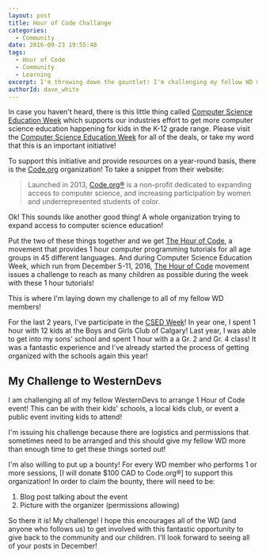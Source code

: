 ```yaml
---
layout: post
title: Hour of Code Challange
categories:
  - Community 
date: 2016-09-23 19:55:48
tags:
  - Hour of Code
  - Community
  - Learning
excerpt: I'm throwing down the gauntlet! I'm challenging my fellow WD members to get involved with Hour of Code!
authorId: dave_white
---
```


In case you haven't heard, there is this little thing called [Computer Science Education Week][1] which supports our industries
effort to get more computer science education happening for kids in the K-12 grade range. Please visit the [Computer Science Education Week][1]
for all of the deals, or take my word that this is an important initiative!

To support this initiative and provide resources on a year-round basis, there is the [Code.org][2] organization! To take a snippet
from their website:

>Launched in 2013, [Code.org®][2] is a non-profit dedicated to expanding access to computer science, and increasing participation 
by women and underrepresented students of color.

Ok! This sounds like another good thing! A whole organization trying to expand access to computer science education! 

Put the two of these things together and we get [The Hour of Code][3], a movement that provides 1 hour computer programming tutorials for all age groups in 45 different languages.
And during Computer Science Education Week, which run from December 5-11, 2016, [The Hour of Code][3] movement issues a challenge to reach as many children
as possible during the week with these 1 hour tutorials!

This is where I'm laying down my challenge to all of my fellow WD members!

For the last 2 years, I've participate in the [CSED Week][1]! In year one, I spent 1 hour with 12 kids at the Boys and Girls Club of Calgary! 
Last year, I was able to get into my sons' school and spent 1 hour with a a Gr. 2 and Gr. 4 class! It was a fantastic experience and I've already started the process
of getting organized with the schools again this year!

## My Challenge to WesternDevs

I am challenging all of my fellow WesternDevs to arrange 1 Hour of Code event! This can be with their kids' schools, a local kids club, or 
event a public event inviting kids to attend! 

I'm issuing his challenge because there are logistics and permissions that sometimes need to be arranged and this should give my fellow WD
more than enough time to get these things sorted out!

I'm also willing to put up a bounty! For every WD member who performs 1 or more sessions, [I will donate $100 CAD to Code.org®] to support
this organization! In order to claim the bounty, there will need to be: 
1) Blog post talking about the event
2) Picture with the organizer (permissions allowing) 

So there it is! My challenge! I hope this encourages all of the WD (and anyone who follows us) to get involved with this fantastic opportunity to give back to the community and our children.
I'll look forward to seeing all of your posts in December!

[1]: [https://csedweek.org/]
[2]: [https://code.org/]
[3]: [https://hourofcode.com]
[4]: [https://code.org/help]
